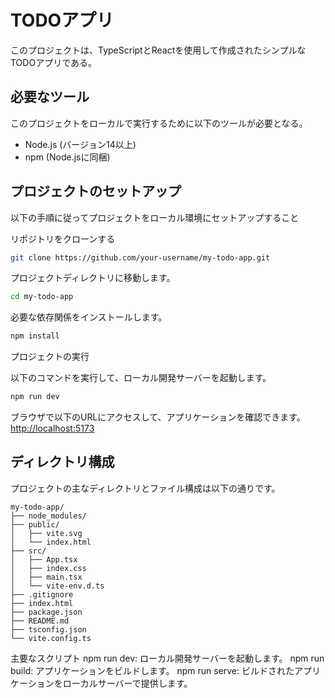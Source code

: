 # TODOアプリ

このプロジェクトは、TypeScriptとReactを使用して作成されたシンプルなTODOアプリである。

## 必要なツール

このプロジェクトをローカルで実行するために以下のツールが必要となる。

- Node.js (バージョン14以上)
- npm (Node.jsに同梱)

## プロジェクトのセットアップ

以下の手順に従ってプロジェクトをローカル環境にセットアップすること

リポジトリをクローンする

```bash
git clone https://github.com/your-username/my-todo-app.git
```

プロジェクトディレクトリに移動します。

```bash
cd my-todo-app
```

必要な依存関係をインストールします。

```bash
npm install
```

プロジェクトの実行

以下のコマンドを実行して、ローカル開発サーバーを起動します。

```bash
npm run dev
```

ブラウザで以下のURLにアクセスして、アプリケーションを確認できます。
<http://localhost:5173>

## ディレクトリ構成

プロジェクトの主なディレクトリとファイル構成は以下の通りです。

```
my-todo-app/
├── node_modules/
├── public/
│   ├── vite.svg
│   └── index.html
├── src/
│   ├── App.tsx
│   ├── index.css
│   ├── main.tsx
│   └── vite-env.d.ts
├── .gitignore
├── index.html
├── package.json
├── README.md
├── tsconfig.json
└── vite.config.ts
```

主要なスクリプト
npm run dev: ローカル開発サーバーを起動します。
npm run build: アプリケーションをビルドします。
npm run serve: ビルドされたアプリケーションをローカルサーバーで提供します。
